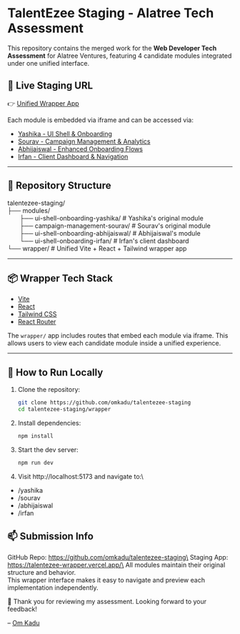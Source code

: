 # TalentEzee Staging - Alatree Tech Assessment

This repository contains the merged work for the **Web Developer Tech Assessment** for Alatree Ventures, featuring 4 candidate modules integrated under one unified interface.

## 🔗 Live Staging URL

👉 [Unified Wrapper App](https://talentezee-wrapper.vercel.app/)

Each module is embedded via iframe and can be accessed via:

- [Yashika - UI Shell & Onboarding](https://talentezee-wrapper.vercel.app/yashika)
- [Sourav - Campaign Management & Analytics](https://talentezee-wrapper.vercel.app/sourav)
- [Abhijaiswal - Enhanced Onboarding Flows](https://talentezee-wrapper.vercel.app/abhijaiswal)
- [Irfan - Client Dashboard & Navigation](https://talentezee-wrapper.vercel.app/irfan)

---

## 📁 Repository Structure
talentezee-staging/\
├── modules/ \
&nbsp; &nbsp; &nbsp; &nbsp;├── ui-shell-onboarding-yashika/ # Yashika's original module \
&nbsp; &nbsp; &nbsp; &nbsp;├── campaign-management-sourav/ # Sourav's original module\
&nbsp; &nbsp; &nbsp; &nbsp;├── ui-shell-onboarding-abhijaiswal/ # Abhijaiswal's module \
&nbsp; &nbsp; &nbsp; &nbsp;└── ui-shell-onboarding-irfan/ # Irfan's client dashboard\
└── wrapper/ # Unified Vite + React + Tailwind wrapper app


---

## 📦 Wrapper Tech Stack

- [Vite](https://vitejs.dev/)
- [React](https://react.dev/)
- [Tailwind CSS](https://tailwindcss.com/)
- [React Router](https://reactrouter.com/)

The `wrapper/` app includes routes that embed each module via iframe. This allows users to view each candidate module inside a unified experience.

---

## 🚀 How to Run Locally

1. Clone the repository:
   ```bash
   git clone https://github.com/omkadu/talentezee-staging
   cd talentezee-staging/wrapper

2. Install dependencies:
    ```bash
    npm install

3. Start the dev server:
   ```bash
   npm run dev

4. Visit http://localhost:5173 and navigate to:\
-   /yashika
-   /sourav
-   /abhijaiswal
-   /irfan


  ## 📫 Submission Info
GitHub Repo: https://github.com/omkadu/talentezee-staging\
Staging App: https://talentezee-wrapper.vercel.app/\
All modules maintain their original structure and behavior.\
 This wrapper interface makes it easy to navigate and preview each implementation independently.

🙏
Thank you for reviewing my assessment. Looking forward to your feedback!

– [Om Kadu](https://www.linkedin.com/in/om-kadu-53305425a/)
